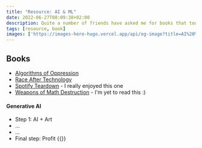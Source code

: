 ```yaml
---
title: "Resource: AI & ML"
date: 2022-06-27T08:09:38+02:00
description: Quite a number of friends have asked me for books that touch on the topic of how Artificial Intelligence & Machine Learning are impacting our daily lives, and I always recommend the same bunch of books, just making them public now.
tags: [resource, book]
images: ['https://images-here-hugo.vercel.app/api/og-image?title=AI%20%26%20ML%20Resources']
---
```


## Books
- [Algorithms of Oppression](https://www.goodreads.com/en/book/show/34762552-algorithms-of-oppression)
- [Race After Technology](https://www.goodreads.com/book/show/42527493-race-after-technology)
- [Spotify Teardown](https://www.goodreads.com/book/show/39644202-spotify-teardown?ac=1&from_search=true&qid=OfQFa6FYuU&rank=2) - I really enjoyed this one
- [Weapons of Math Destruction](https://www.goodreads.com/book/show/28186015-weapons-of-math-destruction) - I'm yet to read this :)

#### Generative AI
- Step 1: AI + Art
- ...
- ...
- Final step: Profit
{{<youtube AkKx4Fn02iM>}}
